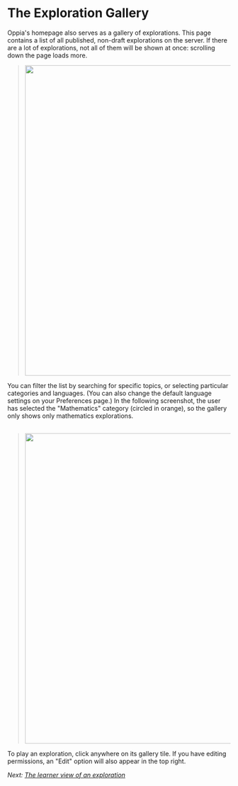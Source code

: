 # The Exploration Gallery #

Oppia's homepage also serves as a gallery of explorations. This page contains a list of all published, non-draft explorations on the server. If there are a lot of explorations, not all of them will be shown at once: scrolling down the page loads more.

> <img src='http://wiki.oppia.googlecode.com/git/images/gallery.png' width='700'></li></ul>

You can filter the list by searching for specific topics, or selecting particular categories and languages. (You can also change the default language settings on your Preferences page.) In the following screenshot, the user has selected the "Mathematics" category (circled in orange), so the gallery only shows only mathematics explorations.<br>
<br>
<blockquote><img src='http://wiki.oppia.googlecode.com/git/images/gallery_category_highlighted.png' width='700'></blockquote>

To play an exploration, click anywhere on its gallery tile. If you have editing permissions, an "Edit" option will also appear in the top right.

_Next: [The learner view of an exploration](LearnerView.md)_